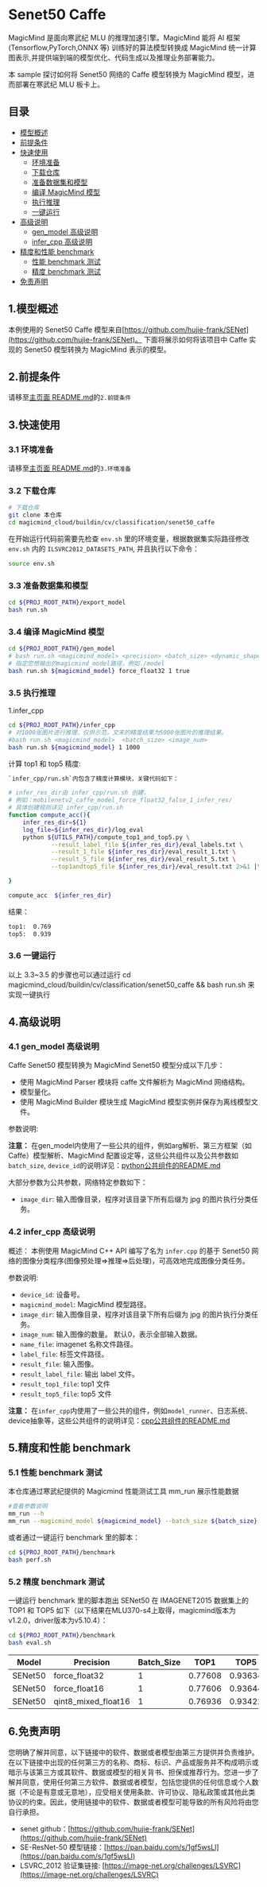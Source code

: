 # Senet50 Caffe

MagicMind 是面向寒武纪 MLU 的推理加速引擎。MagicMind 能将 AI 框架(Tensorflow,PyTorch,ONNX 等) 训练好的算法模型转换成 MagicMind 统一计算图表示,并提供端到端的模型优化、代码生成以及推理业务部署能力。

本 sample 探讨如何将 Senet50  网络的 Caffe 模型转换为 MagicMind 模型，进而部署在寒武纪 MLU 板卡上。

## 目录

- [模型概述](#1模型概述)
- [前提条件](#2前提条件)
- [快速使用](#3快速使用)
  - [环境准备](#31-环境准备)
  - [下载仓库](#32-下载仓库)
  - [准备数据集和模型](#33-准备数据集和模型)
  - [编译 MagicMind 模型](#34-编译-magicmind-模型)
  - [执行推理](#35-执行推理)
  - [一键运行](#36-一键运行)
- [高级说明](#4高级说明)
  - [gen_model 高级说明](#41-gen_model-高级说明)
  - [infer_cpp 高级说明](#42-infer_cpp-高级说明)
- [精度和性能 benchmark](#5精度和性能-benchmark)
  - [性能 benchmark 测试](#51-性能-benchmark-测试)
  - [精度 benchmark 测试](#52-精度-benchmark-测试)
- [免责声明](#6免责声明)


## 1.模型概述

本例使用的 Senet50 Caffe 模型来自[https://github.com/hujie-frank/SENet](https://github.com/hujie-frank/SENet)。
下面将展示如何将该项目中 Caffe 实现的 Senet50 模型转换为 MagicMind 表示的模型。

## 2.前提条件

请移至[主页面 README.md](../../../../README.md)的`2.前提条件`

## 3.快速使用

### 3.1 环境准备

请移至[主页面 README.md](../../../../README.md)的`3.环境准备`

### 3.2 下载仓库

```bash
# 下载仓库
git clone 本仓库
cd magicmind_cloud/buildin/cv/classification/senet50_caffe

```

在开始运行代码前需要先检查 `env.sh` 里的环境变量，根据数据集实际路径修改 `env.sh` 内的 `ILSVRC2012_DATASETS_PATH`, 并且执行以下命令：

```bash
source env.sh
```

### 3.3 准备数据集和模型
```bash
cd ${PROJ_ROOT_PATH}/export_model
bash run.sh
```

### 3.4 编译 MagicMind 模型

```bash
cd ${PROJ_ROOT_PATH}/gen_model
# bash run.sh <magicmind_model> <precision> <batch_size> <dynamic_shape>
# 指定您想输出的magicmind_model路径，例如./model
bash run.sh ${magicmind_model} force_float32 1 true
```


### 3.5 执行推理

1.infer_cpp

```bash
cd ${PROJ_ROOT_PATH}/infer_cpp
# 对1000张图片进行推理，仅供示范，文末的精度结果为5000张图片的推理结果。
#bash run.sh <magicmind_model>  <batch_size> <image_num>
bash run.sh ${magicmind_model} 1 1000
```

计算 top1 和 top5 精度:
```bash
`infer_cpp/run.sh`内包含了精度计算模块，关键代码如下：

# infer_res_dir由 infer_cpp/run.sh 创建，
# 例如：mobilenetv2_caffe_model_force_float32_false_1_infer_res/
# 具体创建规则详见 infer_cpp/run.sh
function compute_acc(){
    infer_res_dir=${1}
    log_file=${infer_res_dir}/log_eval
    python ${UTILS_PATH}/compute_top1_and_top5.py \
            --result_label_file ${infer_res_dir}/eval_labels.txt \
            --result_1_file ${infer_res_dir}/eval_result_1.txt \
            --result_5_file ${infer_res_dir}/eval_result_5.txt \
            --top1andtop5_file ${infer_res_dir}/eval_result.txt 2>&1 |tee ${log_file}

}

compute_acc  ${infer_res_dir}

```

结果：

```bash
top1:  0.769
top5:  0.939
```

### 3.6 一键运行

以上 3.3~3.5 的步骤也可以通过运行 cd magicmind_cloud/buildin/cv/classification/senet50_caffe
 && bash run.sh 来实现一键执行

## 4.高级说明

### 4.1 gen_model 高级说明

Caffe Senet50 模型转换为 MagicMind Senet50 模型分成以下几步：

- 使用 MagicMind Parser 模块将 caffe 文件解析为 MagicMind 网络结构。
- 模型量化。
- 使用 MagicMind Builder 模块生成 MagicMind 模型实例并保存为离线模型文件。

参数说明:

**注意：**
在gen_model内使用了一些公共的组件，例如arg解析、第三方框架（如Caffe）模型解析、MagicMind 配置设定等，这些公共组件以及公共参数如`batch_size`, `device_id`的说明详见：[python公共组件的README.md](../../../python_common/README.md)

大部分参数为公共参数，网络特定参数如下：
- `image_dir`: 输入图像目录，程序对该目录下所有后缀为 jpg 的图片执行分类任务。

### 4.2 infer_cpp 高级说明

概述：
本例使用 MagicMind C++ API 编写了名为 `infer.cpp` 的基于 Senet50 网络的图像分类程序(图像预处理=>推理=>后处理)，可高效地完成图像分类任务。

参数说明:

- `device_id`: 设备号。
- `magicmind_model`: MagicMind 模型路径。
- `image_dir`: 输入图像目录，程序对该目录下所有后缀为 jpg 的图片执行分类任务。
- `image_num`: 输入图像的数量。 默认0，表示全部输入数据。
- `name_file`: imagenet 名称文件路径。
- `label_file`: 标签文件路径。
- `result_file`: 输入图像。
- `result_label_file`: 输出 label 文件。
- `result_top1_file`: top1 文件
- `result_top5_file`: top5 文件

**注意：**
在`infer_cpp`内使用了一些公共的组件，例如`model_runner`、日志系统、device抽象等，这些公共组件的说明详见：[cpp公共组件的README.md](../../../cpp_common/README.md) 

## 5.精度和性能 benchmark

### 5.1 性能 benchmark 测试

本仓库通过寒武纪提供的 Magicmind 性能测试工具 mm_run 展示性能数据

```bash
#查看参数说明
mm_run --h
mm_run --magicmind_model ${magicmind_model} --batch_size ${batch_size} --iterations 1000
```

或者通过一键运行 benchmark 里的脚本：

```bash
cd ${PROJ_ROOT_PATH}/benchmark
bash perf.sh
```

### 5.2 精度 benchmark 测试

一键运行 benchmark 里的脚本跑出 SENet50 在 IMAGENET2015 数据集上的 TOP1 和 TOP5 如下（以下结果在MLU370-s4上取得，magicmind版本为v1.2.0，driver版本为v5.10.4）：

```bash
cd ${PROJ_ROOT_PATH}/benchmark
bash eval.sh
```

| Model   | Precision          | Batch_Size | TOP1     | TOP5     | 
| ------- | ------------------- | ---------- | -------- | -------- | 
| SENet50 | force_float32       | 1          | 0.77608  | 0.93634  | 
| SENet50 | force_float16       | 1          | 0.77606  | 0.93644  |
| SENet50 | qint8_mixed_float16 | 1          | 0.76936  | 0.93422  | 

## 6.免责声明

您明确了解并同意，以下链接中的软件、数据或者模型由第三方提供并负责维护。在以下链接中出现的任何第三方的名称、商标、标识、产品或服务并不构成明示或暗示与该第三方或其软件、数据或模型的相关背书、担保或推荐行为。您进一步了解并同意，使用任何第三方软件、数据或者模型，包括您提供的任何信息或个人数据（不论是有意或无意地），应受相关使用条款、许可协议、隐私政策或其他此类协议的约束。因此，使用链接中的软件、数据或者模型可能导致的所有风险将由您自行承担。

- senet github：[https://github.com/hujie-frank/SENet](https://github.com/hujie-frank/SENet)
- SE-ResNet-50 模型链接：[https://pan.baidu.com/s/1gf5wsLl](https://pan.baidu.com/s/1gf5wsLl)
- LSVRC_2012 验证集链接: [https://image-net.org/challenges/LSVRC](https://image-net.org/challenges/LSVRC)

